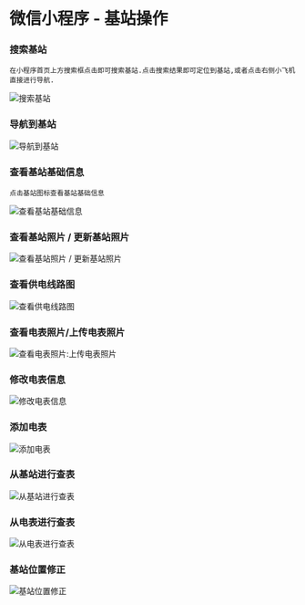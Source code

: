 # 微信小程序 - 基站操作

### 搜索基站

```
在小程序首页上方搜索框点击即可搜索基站.点击搜索结果即可定位到基站,或者点击右侧小飞机直接进行导航.
```

![搜索基站](https://tva1.sinaimg.cn/large/006y8mN6ly1g93iqycz7lg306b0bnqvc.gif)



### 导航到基站

![导航到基站](https://tva1.sinaimg.cn/large/006y8mN6ly1g93iw3kz59g306b0bnkk0.gif)

### 查看基站基础信息

```
点击基站图标查看基站基础信息
```

![查看基站基础信息](https://tva1.sinaimg.cn/large/006tNbRwly1g9jbgcktrtj30d60od11h.jpg)

### 查看基站照片 / 更新基站照片

![查看基站照片 / 更新基站照片](https://tva1.sinaimg.cn/large/006tNbRwly1g9jboj7g42g306b0bn4r5.gif)



### 查看供电线路图

![查看供电线路图](https://tva1.sinaimg.cn/large/006tNbRwly1g9jcmnd95ij30d60odwmd.jpg)

### 查看电表照片/上传电表照片



![查看电表照片:上传电表照片](https://tva1.sinaimg.cn/large/006tNbRwly1g9jc3mx66dg306b0bn7x0.gif)

### 修改电表信息

![修改电表信息](https://tva1.sinaimg.cn/large/006tNbRwly1g9jgxmbevcg306a0bnu1o.gif)

### 添加电表

![添加电表](https://tva1.sinaimg.cn/large/006tNbRwly1g9jgzalfytg306a0bnqvn.gif)

### 从基站进行查表

![从基站进行查表](https://tva1.sinaimg.cn/large/006tNbRwly1g9jh0pcr8ng306a0bnb2t.gif)

### 从电表进行查表

![从电表进行查表](https://tva1.sinaimg.cn/large/006tNbRwly1g9jh1jlqx0g306a0bnu18.gif)

### 基站位置修正

![基站位置修正](https://tva1.sinaimg.cn/large/006tNbRwly1g9jh25dfg2g306a0bnqvd.gif)

